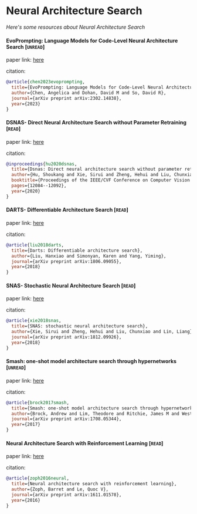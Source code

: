 # Neural Architecture Search
*Here's some resources about Neural Architecture Search*


#### EvoPrompting: Language Models for Code-Level Neural Architecture Search [`UNREAD`]

paper link: [here](https://arxiv.org/pdf/2302.14838)

citation: 
```bibtex
@article{chen2023evoprompting,
  title={EvoPrompting: Language Models for Code-Level Neural Architecture Search},
  author={Chen, Angelica and Dohan, David M and So, David R},
  journal={arXiv preprint arXiv:2302.14838},
  year={2023}
}
```
    


#### DSNAS- Direct Neural Architecture Search without Parameter Retraining [`READ`]
paper link: [here](http://openaccess.thecvf.com/content_CVPR_2020/papers/Hu_DSNAS_Direct_Neural_Architecture_Search_Without_Parameter_Retraining_CVPR_2020_paper.pdf)

citation: 
```bibtex
@inproceedings{hu2020dsnas,
  title={Dsnas: Direct neural architecture search without parameter retraining},
  author={Hu, Shoukang and Xie, Sirui and Zheng, Hehui and Liu, Chunxiao and Shi, Jianping and Liu, Xunying and Lin, Dahua},
  booktitle={Proceedings of the IEEE/CVF Conference on Computer Vision and Pattern Recognition},
  pages={12084--12092},
  year={2020}
}
```

#### DARTS- Differentiable Architecture Search [`READ`]
paper link: [here](https://arxiv.org/pdf/1806.09055)

citation: 
```bibtex
@article{liu2018darts,
  title={Darts: Differentiable architecture search},
  author={Liu, Hanxiao and Simonyan, Karen and Yang, Yiming},
  journal={arXiv preprint arXiv:1806.09055},
  year={2018}
}
```


#### SNAS- Stochastic Neural Architecture Search [`READ`]
paper link: [here](https://arxiv.org/pdf/1812.09926)

citation: 
```bibtex
@article{xie2018snas,
  title={SNAS: stochastic neural architecture search},
  author={Xie, Sirui and Zheng, Hehui and Liu, Chunxiao and Lin, Liang},
  journal={arXiv preprint arXiv:1812.09926},
  year={2018}
}
```

#### Smash: one-shot model architecture search through hypernetworks [`UNREAD`]

paper link: [here](https://arxiv.org/pdf/1708.05344)

citation: 
```bibtex
@article{brock2017smash,
  title={Smash: one-shot model architecture search through hypernetworks},
  author={Brock, Andrew and Lim, Theodore and Ritchie, James M and Weston, Nick},
  journal={arXiv preprint arXiv:1708.05344},
  year={2017}
}
```
    

#### Neural Architecture Search with Reinforcement Learning [`READ`]
paper link: [here](https://arxiv.org/pdf/1611.01578.pdf)

citation: 
```bibtex
@article{zoph2016neural,
  title={Neural architecture search with reinforcement learning},
  author={Zoph, Barret and Le, Quoc V},
  journal={arXiv preprint arXiv:1611.01578},
  year={2016}
}
```